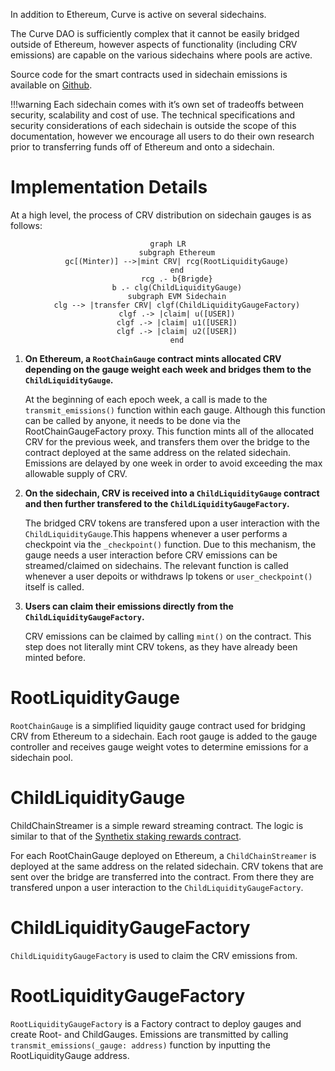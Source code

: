In addition to Ethereum, Curve is active on several sidechains.

The Curve DAO is sufficiently complex that it cannot be easily bridged outside of Ethereum, however aspects of functionality (including CRV emissions) are capable on the various sidechains where pools are active.

Source code for the smart contracts used in sidechain emissions is available on [Github](https://github.com/curvefi/curve-dao-contracts/tree/master/contracts/gauges/sidechain).

!!!warning
    Each sidechain comes with it’s own set of tradeoffs between security, scalability and cost of use. The technical specifications and security considerations of each sidechain is outside the scope of this documentation, however we encourage all users to do their own research prior to transferring funds off of Ethereum and onto a sidechain.


# **Implementation Details**

At a high level, the process of CRV distribution on sidechain gauges is as follows:

<div align="center">

```mermaid
graph LR
    subgraph Ethereum
    gc[(Minter)] -->|mint CRV| rcg(RootLiquidityGauge)
    end
    rcg .- b{Brigde}
    b .- clg(ChildLiquidityGauge)
    subgraph EVM Sidechain
    clg --> |transfer CRV| clgf(ChildLiquidityGaugeFactory)
    clgf .-> |claim| u([USER])
    clgf .-> |claim| u1([USER])
    clgf .-> |claim| u2([USER])
    end
```
</div>


1. **On Ethereum, a `RootChainGauge` contract mints allocated CRV depending on the gauge weight each week and bridges them to the `ChildLiquidityGauge`.**

    At the beginning of each epoch week, a call is made to the `transmit_emissions()` function within each gauge. Although this function can be called by anyone, it needs to be done via the RootChainGaugeFactory proxy. This function mints all of the allocated CRV for the previous week, and transfers them over the bridge to the contract deployed at the same address on the related sidechain. Emissions are delayed by one week in order to avoid exceeding the max allowable supply of CRV.


2. **On the sidechain, CRV is received into a `ChildLiquidityGauge` contract and then further transfered to the `ChildLiquidityGaugeFactory`.**

    The bridged CRV tokens are transfered upon a user interaction with the `ChildLiquidityGauge`.This happens whenever a user performs a checkpoint via the `_checkpoint()` function. Due to this mechanism, the gauge needs a user interaction before CRV emissions can be streamed/claimed on sidechains. The relevant function is called whenever a user depoits or withdraws lp tokens or `user_checkpoint()` itself is called.


3. **Users can claim their emissions directly from the `ChildLiquidityGaugeFactory`.**
    
    CRV emissions can be claimed by calling `mint()` on the contract. This step does not literally mint CRV tokens, as they have already been minted before. 



# **RootLiquidityGauge**
`RootChainGauge` is a simplified liquidity gauge contract used for bridging CRV from Ethereum to a sidechain. Each root gauge is added to the gauge controller and receives gauge weight votes to determine emissions for a sidechain pool.


# **ChildLiquidityGauge**
ChildChainStreamer is a simple reward streaming contract. The logic is similar to that of the [Synthetix staking rewards contract](https://github.com/Synthetixio/synthetix/blob/master/contracts/StakingRewards.sol).

For each RootChainGauge deployed on Ethereum, a `ChildChainStreamer` is deployed at the same address on the related sidechain. CRV tokens that are sent over the bridge are transferred into the contract. From there they are transfered unpon a user interaction to the `ChildLiquidityGaugeFactory`.


# **ChildLiquidityGaugeFactory**
`ChildLiquidityGaugeFactory` is used to claim the CRV emissions from.


# **RootLiquidityGaugeFactory**
`RootLiquidityGaugeFactory` is a Factory contract to deploy gauges and create Root- and ChildGauges. Emissions are transmitted by calling `transmit_emissions(_gauge: address)` function by inputting the RootLiquidityGauge address.